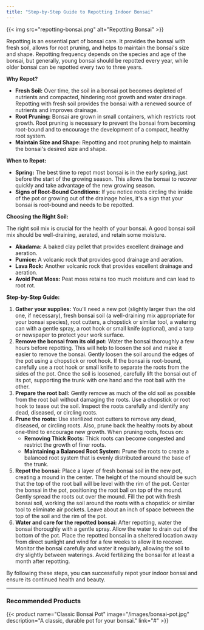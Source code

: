 ```yaml
---
title: "Step‑by‑Step Guide to Repotting Indoor Bonsai"
---
```



{{< img src="repotting-bonsai.png" alt="Repotting Bonsai" >}}

Repotting is an essential part of bonsai care. It provides the bonsai with fresh soil, allows for root pruning, and helps to maintain the bonsai's size and shape. Repotting frequency depends on the species and age of the bonsai, but generally, young bonsai should be repotted every year, while older bonsai can be repotted every two to three years.

**Why Repot?**

*   **Fresh Soil:** Over time, the soil in a bonsai pot becomes depleted of nutrients and compacted, hindering root growth and water drainage. Repotting with fresh soil provides the bonsai with a renewed source of nutrients and improves drainage.
*   **Root Pruning:** Bonsai are grown in small containers, which restricts root growth. Root pruning is necessary to prevent the bonsai from becoming root-bound and to encourage the development of a compact, healthy root system.
*   **Maintain Size and Shape:** Repotting and root pruning help to maintain the bonsai's desired size and shape.

**When to Repot:**

*   **Spring:** The best time to repot most bonsai is in the early spring, just before the start of the growing season. This allows the bonsai to recover quickly and take advantage of the new growing season.
*   **Signs of Root-Bound Conditions:** If you notice roots circling the inside of the pot or growing out of the drainage holes, it's a sign that your bonsai is root-bound and needs to be repotted.

**Choosing the Right Soil:**

The right soil mix is crucial for the health of your bonsai. A good bonsai soil mix should be well-draining, aerated, and retain some moisture.

*   **Akadama:** A baked clay pellet that provides excellent drainage and aeration.
*   **Pumice:** A volcanic rock that provides good drainage and aeration.
*   **Lava Rock:** Another volcanic rock that provides excellent drainage and aeration.
*   **Avoid Peat Moss:** Peat moss retains too much moisture and can lead to root rot.

**Step-by-Step Guide:**

1.  **Gather your supplies:** You'll need a new pot (slightly larger than the old one, if necessary), fresh bonsai soil (a well-draining mix appropriate for your bonsai species), root cutters, a chopstick or similar tool, a watering can with a gentle spray, a root hook or small knife (optional), and a tarp or newspaper to protect your work surface.
2.  **Remove the bonsai from its old pot:** Water the bonsai thoroughly a few hours before repotting. This will help to loosen the soil and make it easier to remove the bonsai. Gently loosen the soil around the edges of the pot using a chopstick or root hook. If the bonsai is root-bound, carefully use a root hook or small knife to separate the roots from the sides of the pot. Once the soil is loosened, carefully lift the bonsai out of its pot, supporting the trunk with one hand and the root ball with the other.
3.  **Prepare the root ball:** Gently remove as much of the old soil as possible from the root ball without damaging the roots. Use a chopstick or root hook to tease out the soil. Inspect the roots carefully and identify any dead, diseased, or circling roots.
4.  **Prune the roots:** Use sterilized root cutters to remove any dead, diseased, or circling roots. Also, prune back the healthy roots by about one-third to encourage new growth. When pruning roots, focus on:
    *   **Removing Thick Roots:** Thick roots can become congested and restrict the growth of finer roots.
    *   **Maintaining a Balanced Root System:** Prune the roots to create a balanced root system that is evenly distributed around the base of the trunk.
5.  **Repot the bonsai:** Place a layer of fresh bonsai soil in the new pot, creating a mound in the center. The height of the mound should be such that the top of the root ball will be level with the rim of the pot. Center the bonsai in the pot, positioning the root ball on top of the mound. Gently spread the roots out over the mound. Fill the pot with fresh bonsai soil, working the soil around the roots with a chopstick or similar tool to eliminate air pockets. Leave about an inch of space between the top of the soil and the rim of the pot.
6.  **Water and care for the repotted bonsai:** After repotting, water the bonsai thoroughly with a gentle spray. Allow the water to drain out of the bottom of the pot. Place the repotted bonsai in a sheltered location away from direct sunlight and wind for a few weeks to allow it to recover. Monitor the bonsai carefully and water it regularly, allowing the soil to dry slightly between waterings. Avoid fertilizing the bonsai for at least a month after repotting.

By following these steps, you can successfully repot your indoor bonsai and ensure its continued health and beauty.

---

### Recommended Products

{{< product name="Classic Bonsai Pot" image="/images/bonsai-pot.jpg" description="A classic, durable pot for your bonsai." link="#" >}}

